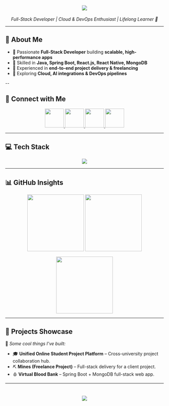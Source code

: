 <!-- Header -->
<h1 align="center">
  <img src="https://capsule-render.vercel.app/api?type=waving&color=0:00C2FF,100:7A00FF&height=150&section=header&text=Hey,%20I'm%20Parth%20👨‍💻&fontSize=40&fontColor=ffffff" />
</h1>

<p align="center">
  <em>Full-Stack Developer | Cloud & DevOps Enthusiast | Lifelong Learner 🚀</em>
</p>

---

## 🚀 About Me  

- 🔹 Passionate **Full-Stack Developer** building **scalable, high-performance apps**  
- 🔹 Skilled in **Java, Spring Boot, React.js, React Native, MongoDB**  
- 🔹 Experienced in **end-to-end project delivery & freelancing**  
- 🔹 Exploring **Cloud, AI integrations & DevOps pipelines**  

--

## 🤝 Connect with Me  

<p align="center">
  <a href="https://www.linkedin.com/in/parthbhende/" target="_blank">
    <img src="https://img.icons8.com/color/96/000000/linkedin.png" width="60"/>
  </a>
  <a href="mailto:parthbhende11@gmail.com" target="_blank">
    <img src="https://img.icons8.com/color/96/000000/gmail-new.png" width="60"/>
  </a>
  <a href="https://github.com/parth11-c" target="_blank">
    <img src="https://img.icons8.com/material-outlined/96/000000/github.png" width="60"/>
  </a>
  <a href="https://x.com" target="_blank">
    <img src="https://img.icons8.com/ios-filled/96/1DA1F2/twitter.png" width="60"/>
  </a>
</p>

---

## 💻 Tech Stack  

<p align="center">
  <img src="https://skillicons.dev/icons?i=java,spring,mysql,mongodb,react,reactnative,expo,aws,docker,supabase,git,github,postman&perline=7" />
</p>

---

## 📊 GitHub Insights  

<p align="center">
  <img height="180" src="https://github-readme-stats.vercel.app/api?username=parth11-c&show_icons=true&theme=tokyonight&hide_border=true&count_private=true" />
  <img height="180" src="https://github-readme-stats.vercel.app/api/top-langs/?username=parth11-c&layout=compact&theme=tokyonight&hide_border=true" />
</p>  

<p align="center">
  <img height="180" src="https://github-readme-streak-stats.herokuapp.com/?user=parth11-c&theme=tokyonight&hide_border=true" />
</p>  

---

## 🚀 Projects Showcase  

🌟 *Some cool things I’ve built:*  

- 🎓 **Unified Online Student Project Platform** – Cross-university project collaboration hub.  
- ⛏ **Mines (Freelance Project)** – Full-stack delivery for a client project.  
- 🩸 **Virtual Blood Bank** – Spring Boot + MongoDB full-stack web app.  

---


<!-- Footer -->
<h1 align="center">
  <img src="https://capsule-render.vercel.app/api?type=waving&color=0:7A00FF,100:00C2FF&height=120&section=footer"/>
</h1>
